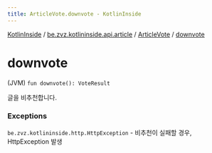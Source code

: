 ```yaml
---
title: ArticleVote.downvote - KotlinInside
---
```


[KotlinInside](../../index.html) / [be.zvz.kotlininside.api.article](../index.html) / [ArticleVote](index.html) / [downvote](./downvote.html)

# downvote

(JVM) `fun downvote(): VoteResult`

글을 비추천합니다.

### Exceptions

`be.zvz.kotlininside.http.HttpException` - 비추천이 실패할 경우, HttpException 발생